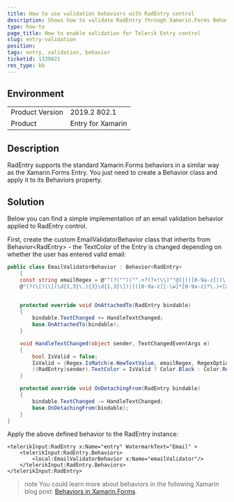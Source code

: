 ```yaml
---
title: How to use validation behaviors with RadEntry control
description: Shows how to validate RadEntry through Xamarin.Forms Behaviors
type: how-to
page_title: How to enable validation for Telerik Entry control
slug: entry-validation
position: 
tags: entry, validation, behavior
ticketid: 1339821
res_type: kb
---
```


## Environment
<table>
	<tbody>
		<tr>
			<td>Product Version</td>
			<td>2019.2 802.1</td>
		</tr>
		<tr>
			<td>Product</td>
			<td>Entry for Xamarin</td>
		</tr>
	</tbody>
</table>


## Description

RadEntry supports the standard Xamarin.Forms behaviors in a similar way as the Xamarin.Forms Entry. You just need to create a Behavior class and apply it to its Behaviors property.

## Solution

Below you can find a simple implementation of an email validation behavior applied to RadEntry control.

First, create the custom EmailValidatorBehavior class that inherits from Behavior&lt;RadEntry&gt; - the TextColor of the Entry is changed depending on whether the user has entered valid email:

```C#
public class EmailValidatorBehavior : Behavior<RadEntry>
    {
    const string emailRegex = @"^(?("")("".+?(?<!\\)""@)|(([0-9a-z]((\.(?!\.))|[-!#\$%&'\*\+/=\?\^`\{\}\|~\w])*)(?<=[0-9a-z])@))" +
    @"(?(\[)(\[(\d{1,3}\.){3}\d{1,3}\])|(([0-9a-z][-\w]*[0-9a-z]*\.)+[a-z0-9][\-a-z0-9]{0,22}[a-z0-9]))$";


    protected override void OnAttachedTo(RadEntry bindable)
    {
        bindable.TextChanged += HandleTextChanged;
        base.OnAttachedTo(bindable);
    }

    void HandleTextChanged(object sender, TextChangedEventArgs e)
    {
        bool IsValid = false;
        IsValid = (Regex.IsMatch(e.NewTextValue, emailRegex, RegexOptions.IgnoreCase, TimeSpan.FromMilliseconds(250)));
        ((RadEntry)sender).TextColor = IsValid ? Color.Black : Color.Red;
    }

    protected override void OnDetachingFrom(RadEntry bindable)
    {
        bindable.TextChanged -= HandleTextChanged;
        base.OnDetachingFrom(bindable);
    }
}
```

Apply the above defined behavior to the RadEntry instance:

```XAML
<telerikInput:RadEntry x:Name="entry" WatermarkText="Email" >
    <telerikInput:RadEntry.Behaviors>
        <local:EmailValidatorBehavior x:Name="emailValidator"/>
    </telerikInput:RadEntry.Behaviors>
</telerikInput:RadEntry>
```

>note You could learn more about behaviors in the following Xamarin blog post: [Behaviors in Xamarin.Forms](https://devblogs.microsoft.com/xamarin/behaviors-in-xamarin-forms/).